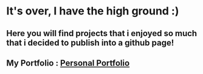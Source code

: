 # It's over, I have the high ground :)

## Here you will find projects that i enjoyed so much that i decided to publish into a github page!

## My Portfolio : [Personal Portfolio](http:jonmorais.github.io)
